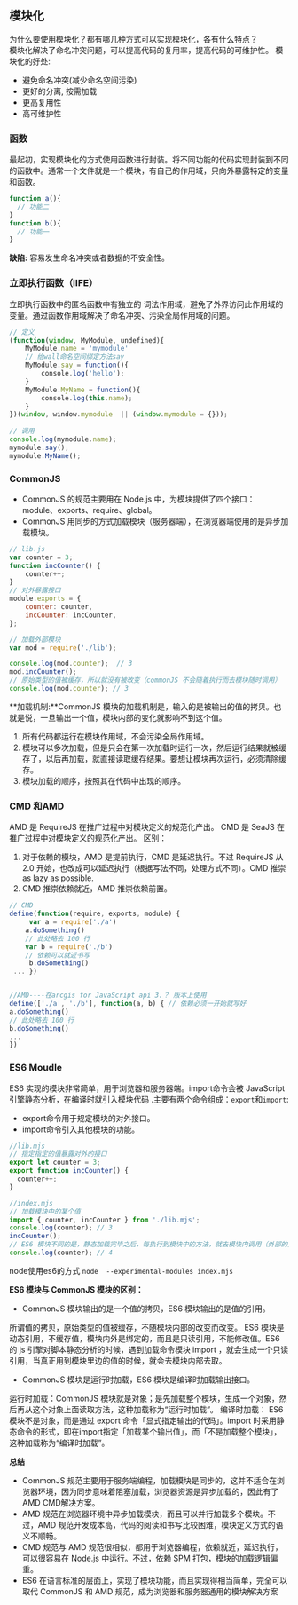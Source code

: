 <!--
 * @Author: your name
 * @Date: 2020-02-23 17:04:09
 * @LastEditTime: 2020-02-25 11:27:10
 * @LastEditors: Please set LastEditors
 * @Description: In User Settings Edit
 * @FilePath: /node/gitbook/diary/模块化.md
 -->
## 模块化
为什么要使用模块化？都有哪几种方式可以实现模块化，各有什么特点？   
模块化解决了命名冲突问题，可以提高代码的复用率，提高代码的可维护性。
模块化的好处:
* 避免命名冲突(减少命名空间污染)
* 更好的分离, 按需加载
* 更高复用性
* 高可维护性

### 函数
最起初，实现模块化的方式使用函数进行封装。将不同功能的代码实现封装到不同的函数中。通常一个文件就是一个模块，有自己的作用域，只向外暴露特定的变量和函数。

``` javascript 
function a(){
  // 功能二
}
function b(){
  // 功能一
}
```
**缺陷:** 容易发生命名冲突或者数据的不安全性。

### 立即执行函数（IIFE）

立即执行函数中的匿名函数中有独立的 词法作用域，避免了外界访问此作用域的变量。通过函数作用域解决了命名冲突、污染全局作用域的问题。
``` javascript 
// 定义
(function(window, MyModule, undefined){
    MyModule.name = 'mymodule'
    // 给wall命名空间绑定方法say
    MyModule.say = function(){
        console.log('hello');
    }
    MyModule.MyName = function(){
        console.log(this.name);
    }
})(window, window.mymodule  || (window.mymodule = {}));
 
// 调用
console.log(mymodule.name);
mymodule.say();
mymodule.MyName();
```

###  CommonJS
* CommonJS 的规范主要用在 Node.js 中，为模块提供了四个接口：module、exports、require、global。
* CommonJS 用同步的方式加载模块（服务器端），在浏览器端使用的是异步加载模块。

``` javascript 
// lib.js
var counter = 3;
function incCounter() {
    counter++;
}
// 对外暴露接口
module.exports = {
    counter: counter,
    incCounter: incCounter,
};
```

``` javascript 
// 加载外部模块
var mod = require('./lib');

console.log(mod.counter);  // 3
mod.incCounter();
// 原始类型的值被缓存，所以就没有被改变（commonJS 不会随着执行而去模块随时调用）
console.log(mod.counter); // 3
```
 **加载机制:**CommonJS 模块的加载机制是，输入的是被输出的值的拷贝。也就是说，一旦输出一个值，模块内部的变化就影响不到这个值。

1. 所有代码都运行在模块作用域，不会污染全局作用域。
2. 模块可以多次加载，但是只会在第一次加载时运行一次，然后运行结果就被缓存了，以后再加载，就直接读取缓存结果。要想让模块再次运行，必须清除缓存。
3. 模块加载的顺序，按照其在代码中出现的顺序。

### CMD 和AMD
AMD 是 RequireJS 在推广过程中对模块定义的规范化产出。
CMD 是 SeaJS 在推广过程中对模块定义的规范化产出。
区别：
1. 对于依赖的模块，AMD 是提前执行，CMD 是延迟执行。不过 RequireJS 从 2.0 开始，也改成可以延迟执行（根据写法不同，处理方式不同）。CMD 推崇 as lazy as possible.
2. CMD 推崇依赖就近，AMD 推崇依赖前置。

``` javascript 
// CMD
define(function(require, exports, module) {  
     var a = require('./a')   
    a.doSomething()  
    // 此处略去 100 行   
    var b = require('./b') 
    // 依赖可以就近书写  
     b.doSomething()  
 ... })


//AMD----在arcgis for JavaScript api 3.？ 版本上使用
define(['./a', './b'], function(a, b) { // 依赖必须一开始就写好
a.doSomething()
// 此处略去 100 行
b.doSomething()
...
})
```

### ES6 Moudle
ES6 实现的模块非常简单，用于浏览器和服务器端。import命令会被 JavaScript 引擎静态分析，在编译时就引入模块代码 .主要有两个命令组成：`export`和`import`:
* export命令用于规定模块的对外接口。
* import命令引入其他模块的功能。

``` javascript 
//lib.mjs
// 指定指定的值暴露对外的接口
export let counter = 3;
export function incCounter() {
  counter++;
}

//index.mjs
// 加载模块中的某个值
import { counter, incCounter } from './lib.mjs';
console.log(counter); // 3
incCounter();
// ES6 模块不同的是，静态加载完毕之后，每执行到模块中的方法，就去模块内调用（外部的变量总是与模块进行绑定的），而且值不会被缓存。
console.log(counter); // 4
```
node使用es6的方式
`node  --experimental-modules index.mjs`

**ES6 模块与 CommonJS 模块的区别：**
 * CommonJS 模块输出的是一个值的拷贝，ES6 模块输出的是值的引用。

所谓值的拷贝，原始类型的值被缓存，不随模块内部的改变而改变。
ES6 模块是动态引用，不缓存值，模块内外是绑定的，而且是只读引用，不能修改值。ES6 的 js 引擎对脚本静态分析的时候，遇到加载命令模块 import ，就会生成一个只读引用，当真正用到模块里边的值的时候，就会去模块内部去取。

* CommonJS 模块是运行时加载，ES6 模块是编译时加载输出接口。

运行时加载：CommonJS 模块就是对象；是先加载整个模块，生成一个对象，然后再从这个对象上面读取方法，这种加载称为“运行时加载”。
编译时加载： ES6模块不是对象，而是通过 export 命令「显式指定输出的代码」。import 时采用静态命令的形式，即在import指定「加载某个输出值」，而「不是加载整个模块」，这种加载称为“编译时加载”。

**总结**

* CommonJS 规范主要用于服务端编程，加载模块是同步的，这并不适合在浏览器环境，因为同步意味着阻塞加载，浏览器资源是异步加载的，因此有了AMD CMD解决方案。
* AMD 规范在浏览器环境中异步加载模块，而且可以并行加载多个模块。不过，AMD 规范开发成本高，代码的阅读和书写比较困难，模块定义方式的语义不顺畅。
* CMD 规范与 AMD  规范很相似，都用于浏览器编程，依赖就近，延迟执行，可以很容易在 Node.js 中运行。不过，依赖 SPM 打包，模块的加载逻辑偏重。
* ES6 在语言标准的层面上，实现了模块功能，而且实现得相当简单，完全可以取代 CommonJS 和 AMD 规范，成为浏览器和服务器通用的模块解决方案






